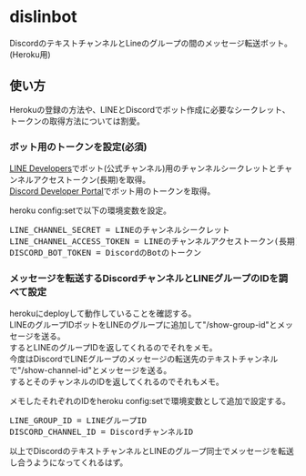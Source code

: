 # dislinbot
DiscordのテキストチャンネルとLineのグループの間のメッセージ転送ボット。(Heroku用)


## 使い方

Herokuの登録の方法や、LINEとDiscordでボット作成に必要なシークレット、トークンの取得方法については割愛。

### ボット用のトークンを設定(必須)
[LINE Developers](https://developers.line.biz/ja/)でボット(公式チャンネル)用のチャンネルシークレットとチャンネルアクセストークン(長期)を取得。  
[Discord Developer Portal](https://discord.com/developers/applications)でボット用のトークンを取得。  
  
heroku config:setで以下の環境変数を設定。

<pre>
LINE_CHANNEL_SECRET = LINEのチャンネルシークレット
LINE_CHANNEL_ACCESS_TOKEN = LINEのチャンネルアクセストークン(長期)
DISCORD_BOT_TOKEN = DiscordのBotのトークン
</pre>

### メッセージを転送するDiscordチャンネルとLINEグループのIDを調べて設定

herokuにdeployして動作していることを確認する。  
LINEのグループIDボットをLINEのグループに追加して"/show-group-id"とメッセージを送る。  
するとLINEのグループIDを返してくれるのでそれをメモ。  
今度はDiscordでLINEグループのメッセージの転送先のテキストチャンネルで"/show-channel-id"とメッセージを送る。  
するとそのチャンネルのIDを返してくれるのでそれもメモ。  
  
メモしたそれぞれのIDをheroku config:setで環境変数として追加で設定する。  

<pre>
LINE_GROUP_ID = LINEグループID
DISCORD_CHANNEL_ID = DiscordチャンネルID
</pre>

以上でDiscordのテキストチャンネルとLINEのグループ同士でメッセージを転送し合うようになってくれるはず。

